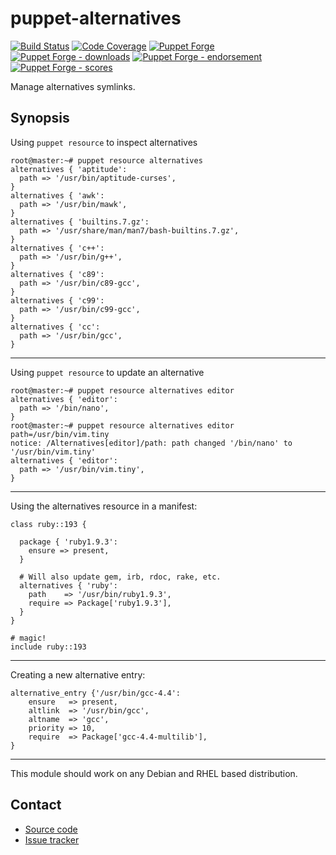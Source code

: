 # puppet-alternatives

[![Build Status](https://travis-ci.org/voxpupuli/puppet-alternatives.png?branch=master)](https://travis-ci.org/voxpupuli/puppet-alternatives)
[![Code Coverage](https://coveralls.io/repos/github/voxpupuli/puppet-alternatives/badge.svg?branch=master)](https://coveralls.io/github/voxpupuli/puppet-alternatives)
[![Puppet Forge](https://img.shields.io/puppetforge/v/puppet/alternatives.svg)](https://forge.puppetlabs.com/puppet/alternatives)
[![Puppet Forge - downloads](https://img.shields.io/puppetforge/dt/puppet/alternatives.svg)](https://forge.puppetlabs.com/puppet/alternatives)
[![Puppet Forge - endorsement](https://img.shields.io/puppetforge/e/puppet/alternatives.svg)](https://forge.puppetlabs.com/puppet/alternatives)
[![Puppet Forge - scores](https://img.shields.io/puppetforge/f/puppet/alternatives.svg)](https://forge.puppetlabs.com/puppet/alternatives)

Manage alternatives symlinks.

## Synopsis

Using `puppet resource` to inspect alternatives

    root@master:~# puppet resource alternatives
    alternatives { 'aptitude':
      path => '/usr/bin/aptitude-curses',
    }
    alternatives { 'awk':
      path => '/usr/bin/mawk',
    }
    alternatives { 'builtins.7.gz':
      path => '/usr/share/man/man7/bash-builtins.7.gz',
    }
    alternatives { 'c++':
      path => '/usr/bin/g++',
    }
    alternatives { 'c89':
      path => '/usr/bin/c89-gcc',
    }
    alternatives { 'c99':
      path => '/usr/bin/c99-gcc',
    }
    alternatives { 'cc':
      path => '/usr/bin/gcc',
    }

- - -

Using `puppet resource` to update an alternative

    root@master:~# puppet resource alternatives editor
    alternatives { 'editor':
      path => '/bin/nano',
    }
    root@master:~# puppet resource alternatives editor path=/usr/bin/vim.tiny
    notice: /Alternatives[editor]/path: path changed '/bin/nano' to '/usr/bin/vim.tiny'
    alternatives { 'editor':
      path => '/usr/bin/vim.tiny',
    }

- - -

Using the alternatives resource in a manifest:

    class ruby::193 {

      package { 'ruby1.9.3':
        ensure => present,
      }

      # Will also update gem, irb, rdoc, rake, etc.
      alternatives { 'ruby':
        path    => '/usr/bin/ruby1.9.3',
        require => Package['ruby1.9.3'],
      }
    }

    # magic!
    include ruby::193

- - -

Creating a new alternative entry:

    alternative_entry {'/usr/bin/gcc-4.4':
        ensure   => present,
        altlink  => '/usr/bin/gcc',
        altname  => 'gcc',
        priority => 10,
        require  => Package['gcc-4.4-multilib'],
    }

- - -

This module should work on any Debian and RHEL based distribution.

## Contact

* [Source code](https://github.com/voxpupuli/puppet-alternatives)
* [Issue tracker](https://github.com/voxpupuli/puppet-alternatives/issues)
